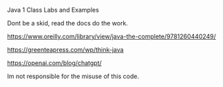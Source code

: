 Java 1 Class Labs and Examples

Dont be a skid, read the docs do the work.

https://www.oreilly.com/library/view/java-the-complete/9781260440249/

https://greenteapress.com/wp/think-java

https://openai.com/blog/chatgpt/

Im not responsible for the misuse of this code.
